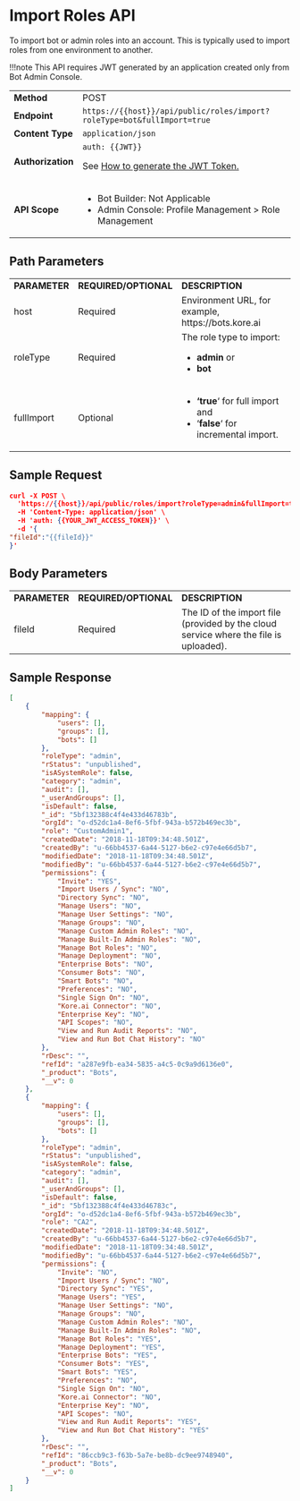 

# **Import Roles API**

To import bot or admin roles into an account. This is typically used to import roles from one environment to another.

!!!note
    This API requires JWT generated by an application created only from Bot Admin Console.


<table>
  <tr>
   <td><strong>Method</strong>
   </td>
   <td>POST
   </td>
  </tr>
  <tr>
   <td><strong>Endpoint</strong>
   </td>
   <td><code>https://{{host}}/api/public/roles/import?roleType=bot&fullImport=true</code>
   </td>
  </tr>
  <tr>
   <td><strong>Content Type</strong>
   </td>
   <td><code>application/json</code>
   </td>
  </tr>
  <tr>
   <td><strong>Authorization</strong>
   </td>
   <td><code>auth: {{JWT}}</code>
<p>
See <a href="https://developer.kore.ai/docs/bots/api-guide/apis/#Generating_the_JWT_Token">How to generate the JWT Token.</a>
   </td>
  </tr>
  <tr>
   <td><strong>API Scope</strong>
   </td>
   <td>
<ul>

<li>Bot Builder: Not Applicable

<li>Admin Console: Profile Management > Role Management
</li>
</ul>
   </td>
  </tr>
</table>


 


## Path Parameters


<table>
  <tr>
   <td><strong>PARAMETER</strong>
   </td>
   <td><strong>REQUIRED/OPTIONAL</strong>
   </td>
   <td><strong>DESCRIPTION</strong>
   </td>
  </tr>
  <tr>
   <td>host
   </td>
   <td>Required
   </td>
   <td>Environment URL, for example, https://bots.kore.ai
   </td>
  </tr>
  <tr>
   <td>roleType
   </td>
   <td>Required
   </td>
   <td>The role type to import:
<ul>

<li><strong>admin</strong> or

<li><strong>bot</strong>
</li>
</ul>
   </td>
  </tr>
  <tr>
   <td>fullImport
   </td>
   <td>Optional
   </td>
   <td>
<ul>

<li><strong>‘true</strong>‘ for full import and

<li>‘<strong>false</strong>‘ for incremental import.
</li>
</ul>
   </td>
  </tr>
</table>


 


## Sample Request


```json
curl -X POST \
  'https://{{host}}/api/public/roles/import?roleType=admin&fullImport=true' \
  -H 'Content-Type: application/json' \
  -H 'auth: {{YOUR_JWT_ACCESS_TOKEN}}' \
  -d '{
"fileId":"{{fileId}}"
}'
```


 


## Body Parameters


<table>
  <tr>
   <td><strong>PARAMETER</strong>
   </td>
   <td><strong>REQUIRED/OPTIONAL</strong>
   </td>
   <td><strong>DESCRIPTION</strong>
   </td>
  </tr>
  <tr>
   <td>fileId
   </td>
   <td>Required
   </td>
   <td>The ID of the import file (provided by the cloud service where the file is uploaded).
   </td>
  </tr>
</table>


 


## Sample Response


```json
[
    {
        "mapping": {
            "users": [],
            "groups": [],
            "bots": []
        },
        "roleType": "admin",
        "rStatus": "unpublished",
        "isASystemRole": false,
        "category": "admin",
        "audit": [],
        "_userAndGroups": [],
        "isDefault": false,
        "_id": "5bf132388c4f4e433d46783b",
        "orgId": "o-d52dc1a4-8ef6-5fbf-943a-b572b469ec3b",
        "role": "CustomAdmin1",
        "createdDate": "2018-11-18T09:34:48.501Z",
        "createdBy": "u-66bb4537-6a44-5127-b6e2-c97e4e66d5b7",
        "modifiedDate": "2018-11-18T09:34:48.501Z",
        "modifiedBy": "u-66bb4537-6a44-5127-b6e2-c97e4e66d5b7",
        "permissions": {
            "Invite": "YES",
            "Import Users / Sync": "NO",
            "Directory Sync": "NO",
            "Manage Users": "NO",
            "Manage User Settings": "NO",
            "Manage Groups": "NO",
            "Manage Custom Admin Roles": "NO",
            "Manage Built-In Admin Roles": "NO",
            "Manage Bot Roles": "NO",
            "Manage Deployment": "NO",
            "Enterprise Bots": "NO",
            "Consumer Bots": "NO",
            "Smart Bots": "NO",
            "Preferences": "NO",
            "Single Sign On": "NO",
            "Kore.ai Connector": "NO",
            "Enterprise Key": "NO",
            "API Scopes": "NO",
            "View and Run Audit Reports": "NO",
            "View and Run Bot Chat History": "NO"
        },
        "rDesc": "",
        "refId": "a287e9fb-ea34-5835-a4c5-0c9a9d6136e0",
        "_product": "Bots",
        "__v": 0
    },
    {
        "mapping": {
            "users": [],
            "groups": [],
            "bots": []
        },
        "roleType": "admin",
        "rStatus": "unpublished",
        "isASystemRole": false,
        "category": "admin",
        "audit": [],
        "_userAndGroups": [],
        "isDefault": false,
        "_id": "5bf132388c4f4e433d46783c",
        "orgId": "o-d52dc1a4-8ef6-5fbf-943a-b572b469ec3b",
        "role": "CA2",
        "createdDate": "2018-11-18T09:34:48.501Z",
        "createdBy": "u-66bb4537-6a44-5127-b6e2-c97e4e66d5b7",
        "modifiedDate": "2018-11-18T09:34:48.501Z",
        "modifiedBy": "u-66bb4537-6a44-5127-b6e2-c97e4e66d5b7",
        "permissions": {
            "Invite": "NO",
            "Import Users / Sync": "NO",
            "Directory Sync": "YES",
            "Manage Users": "YES",
            "Manage User Settings": "NO",
            "Manage Groups": "NO",
            "Manage Custom Admin Roles": "NO",
            "Manage Built-In Admin Roles": "NO",
            "Manage Bot Roles": "YES",
            "Manage Deployment": "YES",
            "Enterprise Bots": "YES",
            "Consumer Bots": "YES",
            "Smart Bots": "YES",
            "Preferences": "NO",
            "Single Sign On": "NO",
            "Kore.ai Connector": "NO",
            "Enterprise Key": "NO",
            "API Scopes": "NO",
            "View and Run Audit Reports": "YES",
            "View and Run Bot Chat History": "YES"
        },
        "rDesc": "",
        "refId": "86ccb9c3-f63b-5a7e-be8b-dc9ee9748940",
        "_product": "Bots",
        "__v": 0
    }
]
```